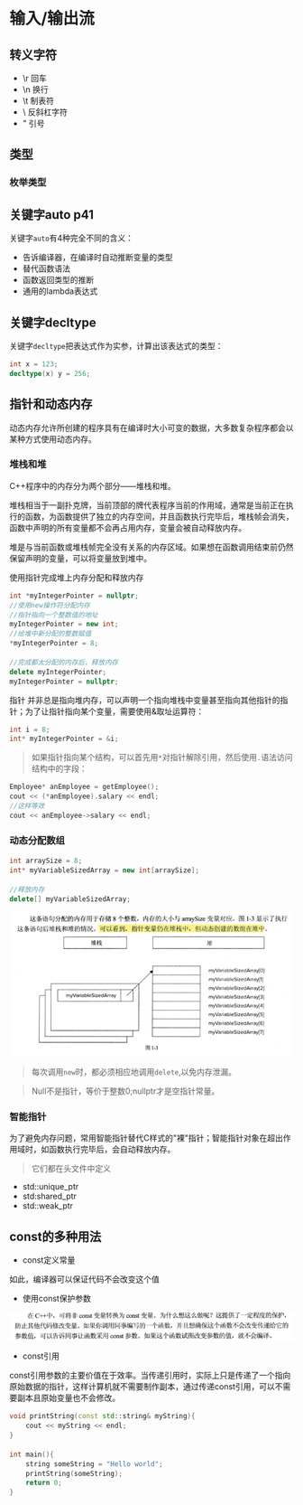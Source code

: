 # 输入/输出流
## 转义字符
- \r 回车
- \n 换行
- \t 制表符
- \\ 反斜杠字符
- \" 引号


## 类型
### 枚举类型


## 关键字auto p41

关键字`auto`有4种完全不同的含义：
- 告诉编译器，在编译时自动推断变量的类型
- 替代函数语法
- 函数返回类型的推断
- 通用的lambda表达式


## 关键字decltype

关键字`decltype`把表达式作为实参，计算出该表达式的类型：
```C++
int x = 123;
decltype(x) y = 256;
```



## 指针和动态内存

动态内存允许所创建的程序具有在编译时大小可变的数据，大多数复杂程序都会以某种方式使用动态内存。

### 堆栈和堆

C++程序中的内存分为两个部分——堆栈和堆。

堆栈相当于一副扑克牌，当前顶部的牌代表程序当前的作用域，通常是当前正在执行的函数，为函数提供了独立的内存空间，并且函数执行完毕后，堆栈帧会消失，函数中声明的所有变量都不会再占用内存，变量会被自动释放内存。

堆是与当前函数或堆栈帧完全没有关系的内存区域。如果想在函数调用结束前仍然保留声明的变量，可以将变量放到堆中。

使用指针完成堆上内存分配和释放内存
```C++
int *myIntegerPointer = nullptr;
//使用new操作符分配内存
//指针指向一个整数值的地址
myIntegerPointer = new int;
//给堆中新分配的整数赋值
*myIntegerPointer = 8;

//完成都太分配的内存后，释放内存
delete myIntegerPointer;
myIntegerPointer = nullptr;
```

指针 并非总是指向堆内存，可以声明一个指向堆栈中变量甚至指向其他指针的指针；为了让指针指向某个变量，需要使用&取址运算符：
```C++
int i = 8;
int* myIntegerPointer = &i;
```

>如果指针指向某个结构，可以首先用`*`对指针解除引用，然后使用`.`语法访问结构中的字段：

```C++
Employee* anEmployee = getEmployee();
cout << (*anEmployee).salary << endl;
//这样等效
cout << anEmployee->salary << endl;
```

### 动态分配数组

```C++
int arraySize = 8;
int* myVariableSizedArray = new int[arraySize];

//释放内存
delete[] myVariableSizedArray;

```

![alt text](image.png)

>每次调用`new`时，都必须相应地调用`delete`,以免内存泄漏。


>Null不是指针，等价于整数0;nullptr才是空指针常量。

### 智能指针

为了避免内存问题，常用智能指针替代C样式的"裸"指针；智能指针对象在超出作用域时，如函数执行完毕后，会自动释放内存。
>它们都在<memory>头文件中定义
- std::unique_ptr
- std:shared_ptr
- std::weak_ptr

## const的多种用法

- const定义常量

如此，编译器可以保证代码不会改变这个值

- 使用const保护参数

![alt text](image-1.png)

- const引用

const引用参数的主要价值在于效率。当传递引用时，实际上只是传递了一个指向原始数据的指针，这样计算机就不需要制作副本，通过传递const引用，可以不需要副本且原始变量也不会修改。

```C++
void printString(const std::string& myString){
    cout << myString << endl;
}

int main(){
    string someString = "Hello world";
    printString(someString);
    return 0;
}
```




